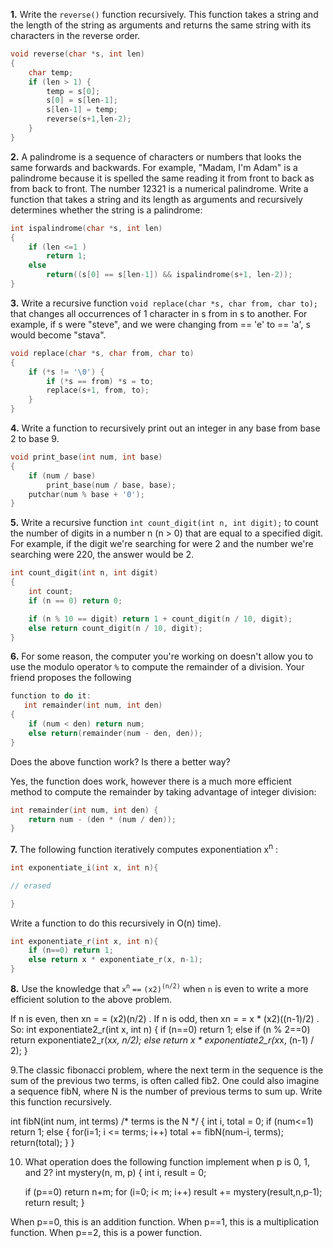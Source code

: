 **1.** Write the `reverse()` function recursively. This function takes a string and the length of the string as arguments and returns the same string with its characters in the reverse order.

```cpp
void reverse(char *s, int len)
{
	char temp;
	if (len > 1) {
		temp = s[0];
		s[0] = s[len-1];
		s[len-1] = temp;
		reverse(s+1,len-2);
	}
}
```

**2.** A palindrome is a sequence of characters or numbers that looks the same forwards and backwards. For example, "Madam, I'm Adam" is a palindrome because it is spelled the same reading it from front to back as from back to front. The number 12321 is a numerical palindrome. Write a function that takes a string and its length as arguments and recursively determines whether the string is a palindrome: 

```cpp
int ispalindrome(char *s, int len)
{
	if (len <=1 ) 
		return 1;
	else 
		return((s[0] == s[len-1]) && ispalindrome(s+1, len-2));
}
```

**3.** Write a recursive function `void replace(char *s, char from, char to);` that changes all occurrences of 1 character in s from in s to another. For example, if s were "steve", and we were changing from == 'e' to == 'a', s would become "stava".

```cpp
void replace(char *s, char from, char to)
{
	if (*s != '\0') {
		if (*s == from) *s = to;
		replace(s+1, from, to);
	}
}
```

**4.** Write a function to recursively print out an integer in any base from base 2 to 
base 9.

```cpp
void print_base(int num, int base)
{
	if (num / base) 
		print_base(num / base, base);
	putchar(num % base + '0');
}
```

**5.** Write a recursive function `int count_digit(int n, int digit);` to count the number of digits in a number n (n > 0) that are equal to a specified digit. For example, if the digit we're searching for were 2 and the number we're searching were 220, the answer would be 2.

```cpp
int count_digit(int n, int digit)
{
	int count;
	if (n == 0) return 0;

	if (n % 10 == digit) return 1 + count_digit(n / 10, digit);
	else return count_digit(n / 10, digit);
}
```

**6.** For some reason, the computer you're working on doesn't allow you to use the modulo operator `%` to compute the remainder of a division. Your friend proposes the following 

```cpp
function to do it: 
   int remainder(int num, int den)
{
	if (num < den) return num;
	else return(remainder(num - den, den));
}
```
    

Does the above function work? Is there a better way?

Yes, the function does work, however there is a much more efficient method to compute the remainder by taking advantage of integer division: 

```cpp
int remainder(int num, int den) {
	return num - (den * (num / den));
}
```

 
**7.** The following function iteratively computes exponentiation x<sup>n</sup> :

```cpp
int exponentiate_i(int x, int n){

// erased

}
```

Write a function to do this recursively in O(n) time).

```cpp
int exponentiate_r(int x, int n){
    if (n==0) return 1;
    else return x * exponentiate_r(x, n-1);
}
```

**8.** Use the knowledge that `x`<sup>`n`</sup> `==` `(x2)`<sup>`(n/2)`</sup> when `n` is even to write a more efficient 
solution to the above problem.

If n is even, then xn = = (x2)(n/2) . If n is odd, then xn = = x * (x2)((n-1)/2) . So: 
int exponentiate2_r(int x, int n)
{
	if (n==0) return 1;
	else if (n % 2==0) return exponentiate2_r(x*x, n/2);
	else return x * exponentiate2_r(x*x, (n-1) / 2);
}

 
9.The classic fibonacci problem, where the next term in the sequence is the sum of 
the previous two terms, is often called fib2. One could also imagine a sequence fibN, 
where N is the number of previous terms to sum up. Write this function recursively.

int fibN(int num, int terms)	/* terms is the N */
{
	int i, total = 0;
	if (num<=1) return 1;
	else {
		for(i=1; i <= terms; i++) total += fibN(num-i, terms);
		return(total);
	}
}

 

10. What operation does the following function implement when p is 0, 1, and 2? 
   int mystery(n, m, p)
{
	int i, result = 0;
	
	if (p==0) return n+m;
	for (i=0; i< m; i++) result += mystery(result,n,p-1);
	return result;
}

When p==0, this is an addition function. When p==1, this is a multiplication function. 
When p==2, this is a power function.


 

